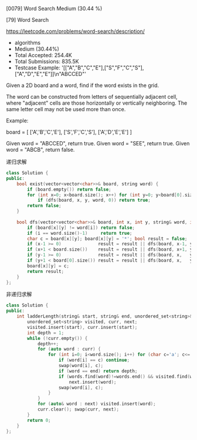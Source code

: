 [0079] Word Search                                                  Medium (30.44 %)

<!--front-->	
[79] Word Search  

https://leetcode.com/problems/word-search/description/

* algorithms
* Medium (30.44%)
* Total Accepted:    254.4K
* Total Submissions: 835.5K
* Testcase Example:  '[["A","B","C","E"],["S","F","C","S"],["A","D","E","E"]]\n"ABCCED"'

Given a 2D board and a word, find if the word exists in the grid.

The word can be constructed from letters of sequentially adjacent cell, where "adjacent" cells are those horizontally or vertically neighboring. The same letter cell may not be used more than once.

Example:


board =
[
  ['A','B','C','E'],
  ['S','F','C','S'],
  ['A','D','E','E']
]

Given word = "ABCCED", return true.
Given word = "SEE", return true.
Given word = "ABCB", return false.







<!--back-->

递归求解

```cpp
class Solution {
public:
    bool exist(vector<vector<char>>& board, string word) {
        if (board.empty()) return false;
        for (int x=0; x<board.size(); x++) for (int y=0; y<board[0].size(); y++)
            if (dfs(board, x, y, word, 0)) return true;
        return false;
    }
    
    bool dfs(vector<vector<char>>& board, int x, int y, string& word, int i) {
        if (board[x][y] != word[i]) return false;
        if (i == word.size()-1)     return true;
        char c = board[x][y]; board[x][y] = '*'; bool result = false;
        if (x-1 >= 0)              result = result || dfs(board, x-1, y,   word, i+1);
        if (x+1 < board.size())    result = result || dfs(board, x+1, y,   word, i+1);
        if (y-1 >= 0)              result = result || dfs(board, x,   y-1, word, i+1);
        if (y+1 < board[0].size()) result = result || dfs(board, x,   y+1, word, i+1);
        board[x][y] = c;
        return result;
    }
};
```

非递归求解

```cpp
class Solution {
public:
    int ladderLength(string& start, string& end, unordered_set<string>& words) {
        unordered_set<string> visited, curr, next;
        visited.insert(start), curr.insert(start);
        int depth = 1;
        while (!curr.empty()) {
            depth++;
            for (auto word : curr) {
                for (int i=0; i<word.size(); i++) for (char c='a'; c<='z'; c++) {
                    if (word[i] == c) continue;
                    swap(word[i], c);
                    if (word == end) return depth;
                    if (words.find(word)!=words.end() && visited.find(word)==visited.end()) 
                        next.insert(word);
                    swap(word[i], c);
                }
            }
            for (auto& word : next) visited.insert(word);
            curr.clear(); swap(curr, next);
        }
        return 0;
    }
};
```


